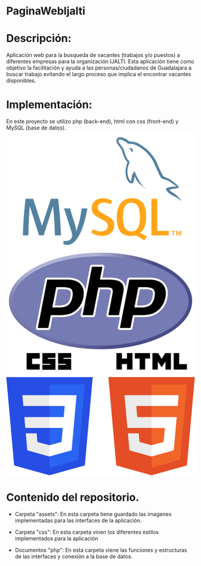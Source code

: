 # PaginaWebIjalti

# Descripción:
Aplicación web para la busqueda de vacantes (trabajos y/o puestos) a diferentes empresas para la organización IJALTI.
Esta aplicación tiene como objetivo la facilitación y ayuda a las personas/ciudadanos de Guadalajara a buscar trabajo 
evitando el largo proceso que implica el encontrar vacantes disponibles.


# Implementación:
En este proyecto se utilizo php (back-end), html con css (front-end) y MySQL (base de datos).
![](MySQL-Logo.png)
![](PHP-logo.png)
![](CSS3_and_HTML5_.png)

# Contenido del repositorio.
* Carpeta "assets":
En esta carpeta tiene guardado las imagenes implementadas para las interfaces de la aplicación.

* Carpeta "css":
En esta carpeta vinen los diferentes estilos implementados para la aplicación

* Documentos "php":
En esta carpeta viene las funciones y estructuras de las interfaces y conexión a la base de datos.
